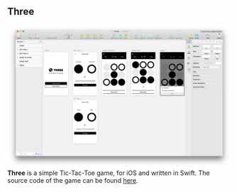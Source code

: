 ## Three
![Three](./Three-Sketch.png)
__Three__ is a simple Tic-Tac-Toe game, for iOS and written in Swift. The source code of the game can be found [here](https://github.com/Thieurom/Three).
